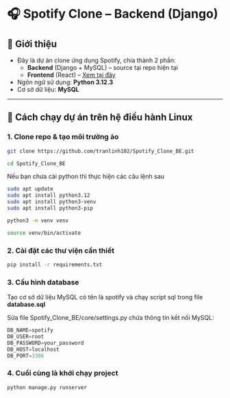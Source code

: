 # 🎧 Spotify Clone – Backend (Django)

## 🔎 Giới thiệu

- Đây là dự án clone ứng dụng Spotify, chia thành 2 phần:
  - **Backend** (Django + MySQL) – source tại repo hiện tại
  - **Frontend** (React) – [Xem tại đây](https://github.com/MinhTriTech/spotify-clone-fe)
- Ngôn ngữ sử dụng: **Python 3.12.3**
- Cơ sở dữ liệu: **MySQL**

---

## 🚀 Cách chạy dự án trên hệ điều hành Linux

### 1. Clone repo & tạo môi trường ảo

```bash
git clone https://github.com/tranlinh102/Spotify_Clone_BE.git
```

```bash
cd Spotify_Clone_BE
```

Nếu bạn chưa cài python thì thực hiện các câu lệnh sau
```bash
sudo apt update
sudo apt install python3.12
sudo apt install python3-venv
sudo apt install python3-pip
```

```bash
python3 -m venv venv
```

```bash
source venv/bin/activate
```

### 2. Cài đặt các thư viện cần thiết
```bash
pip install -r requirements.txt
```

### 3. Cấu hình database
Tạo cơ sở dữ liệu MySQL có tên là spotify và chạy script sql trong file **database.sql**

Sửa file Spotify_Clone_BE/core/settings.py chứa thông tin kết nối MySQL:

```python
DB_NAME=spotify
DB_USER=root
DB_PASSWORD=your_password
DB_HOST=localhost
DB_PORT=3306
```

### 4. Cuối cùng là khởi chạy project
```bash
python manage.py runserver
```
